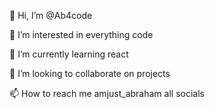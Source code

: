 👋 Hi, I’m @Ab4code

👀 I’m interested in everything code

🌱 I’m currently learning react

💞️ I’m looking to collaborate on projects

📫 How to reach me amjust_abraham all socials
